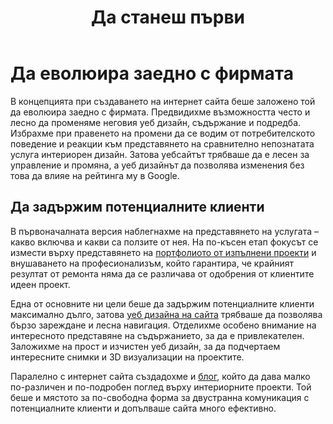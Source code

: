 ﻿---
layout: post
order: 2
rel: /about/acherno/web-design
service: /services/web-design
project: /portfolio/acherno
header: compact
display: summary postcard
title: Да станеш първи
description: В концепцията на уеб дизайна на интернет сайта беше заложено той да еволюира заедно с фирмата.
summary: В концепцията на уеб дизайна на интернет сайта беше заложено той да еволюира заедно с фирмата.. Предвидихме възможността често и лесно да променяме неговата структура, съдържание и подредба. Избрахме при правенето на промени да се водим от потребителското поведение и реакции към представянето на сравнително непознатата услуга интериорен дизайн.
image: /business/acherno/web.jpg
preview: /business/acherno/web-preview.jpg
---
# Да еволюира заедно с фирмата
 В концепцията при създаването на интернет сайта беше заложено той да еволюира заедно с фирмата. Предвидихме възможността често и лесно да променяме неговия уеб дизайн, съдържание и подредба. Избрахме при правенето на промени да се водим от потребителското поведение и реакции към представянето на сравнително непознатата услуга интериорен дизайн. Затова уебсайтът трябваше да е лесен за управление и промяна, а уеб дизайнът да позволява изменения без това да влияе на рейтинга му в Google.

## Да задържим потенциалните клиенти
В първоначалната версия наблегнахме на представянето на услугата – какво включва и какви са ползите от нея. На по-късен етап фокусът се измести върху представянето на [портфолиото от изпълнени проекти](./../../проекти.html) и внушаването на професионализъм, който гарантира, че крайният резултат от рeмонта няма да се различава от одобрения от клиентите идеен проект.

Една от основните ни цели беше да задържим потенциалните клиенти максимално дълго, затова [уеб дизайна на сайта](./../../маркетинг/уеб-дизайн.html) трябваше да позволява бързо зареждане и лесна навигация. Отделихме особено внимание на интересното представяне на съдържанието, за да е привлекателен. Заложихме на прост и изчистен уеб дизайн, за да подчертаем интересните снимки и 3D визуализации на проектите.

Паралелно с интернет сайта създадохме и [блог](http://www.interiorendizain.com), който да дава малко по-различен и по-подробен поглед върху интериорните проекти. Той беше и мястото за по-свободна форма за двустранна комуникация с потенциалните клиенти и допълваше сайта много ефективно. 
